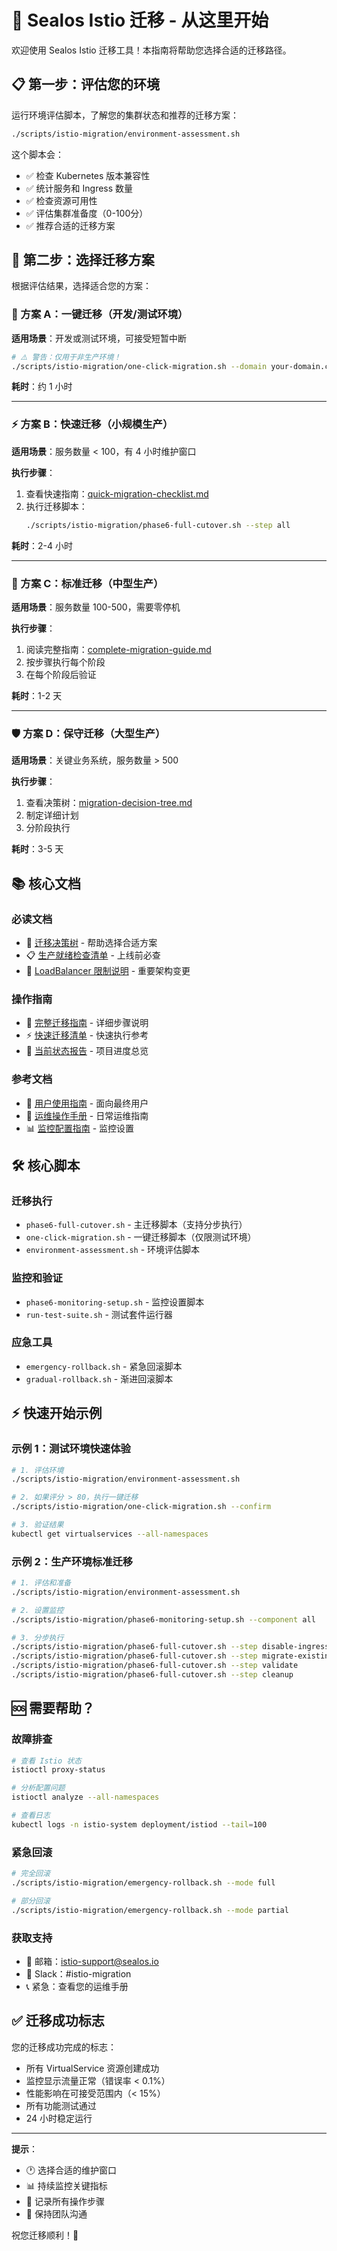 # 🚀 Sealos Istio 迁移 - 从这里开始

欢迎使用 Sealos Istio 迁移工具！本指南将帮助您选择合适的迁移路径。

## 📋 第一步：评估您的环境

运行环境评估脚本，了解您的集群状态和推荐的迁移方案：

```bash
./scripts/istio-migration/environment-assessment.sh
```

这个脚本会：
- ✅ 检查 Kubernetes 版本兼容性
- ✅ 统计服务和 Ingress 数量
- ✅ 检查资源可用性
- ✅ 评估集群准备度（0-100分）
- ✅ 推荐合适的迁移方案

## 🎯 第二步：选择迁移方案

根据评估结果，选择适合您的方案：

### 🏃 方案 A：一键迁移（开发/测试环境）

**适用场景**：开发或测试环境，可接受短暂中断

```bash
# ⚠️ 警告：仅用于非生产环境！
./scripts/istio-migration/one-click-migration.sh --domain your-domain.com
```

**耗时**：约 1 小时

---

### ⚡ 方案 B：快速迁移（小规模生产）

**适用场景**：服务数量 < 100，有 4 小时维护窗口

**执行步骤**：
1. 查看快速指南：[quick-migration-checklist.md](./quick-migration-checklist.md)
2. 执行迁移脚本：
   ```bash
   ./scripts/istio-migration/phase6-full-cutover.sh --step all
   ```

**耗时**：2-4 小时

---

### 🎯 方案 C：标准迁移（中型生产）

**适用场景**：服务数量 100-500，需要零停机

**执行步骤**：
1. 阅读完整指南：[complete-migration-guide.md](./complete-migration-guide.md)
2. 按步骤执行每个阶段
3. 在每个阶段后验证

**耗时**：1-2 天

---

### 🛡️ 方案 D：保守迁移（大型生产）

**适用场景**：关键业务系统，服务数量 > 500

**执行步骤**：
1. 查看决策树：[migration-decision-tree.md](./migration-decision-tree.md)
2. 制定详细计划
3. 分阶段执行

**耗时**：3-5 天

## 📚 核心文档

### 必读文档
- 🎯 [迁移决策树](./migration-decision-tree.md) - 帮助选择合适方案
- 📋 [生产就绪检查清单](./phase6-production-readiness.md) - 上线前必查
- 🚨 [LoadBalancer 限制说明](./loadbalancer-restriction-implementation.md) - 重要架构变更

### 操作指南
- 📖 [完整迁移指南](./complete-migration-guide.md) - 详细步骤说明
- ⚡ [快速迁移清单](./quick-migration-checklist.md) - 快速执行参考
- 🔄 [当前状态报告](./current-status.md) - 项目进度总览

### 参考文档
- 👥 [用户使用指南](./user-guide.md) - 面向最终用户
- 🔧 [运维操作手册](./operations-guide.md) - 日常运维指南
- 📊 [监控配置指南](./5.2-monitoring-dashboard.md) - 监控设置

## 🛠️ 核心脚本

### 迁移执行
- `phase6-full-cutover.sh` - 主迁移脚本（支持分步执行）
- `one-click-migration.sh` - 一键迁移脚本（仅限测试环境）
- `environment-assessment.sh` - 环境评估脚本

### 监控和验证
- `phase6-monitoring-setup.sh` - 监控设置脚本
- `run-test-suite.sh` - 测试套件运行器

### 应急工具
- `emergency-rollback.sh` - 紧急回滚脚本
- `gradual-rollback.sh` - 渐进回滚脚本

## ⚡ 快速开始示例

### 示例 1：测试环境快速体验

```bash
# 1. 评估环境
./scripts/istio-migration/environment-assessment.sh

# 2. 如果评分 > 80，执行一键迁移
./scripts/istio-migration/one-click-migration.sh --confirm

# 3. 验证结果
kubectl get virtualservices --all-namespaces
```

### 示例 2：生产环境标准迁移

```bash
# 1. 评估和准备
./scripts/istio-migration/environment-assessment.sh

# 2. 设置监控
./scripts/istio-migration/phase6-monitoring-setup.sh --component all

# 3. 分步执行
./scripts/istio-migration/phase6-full-cutover.sh --step disable-ingress
./scripts/istio-migration/phase6-full-cutover.sh --step migrate-existing
./scripts/istio-migration/phase6-full-cutover.sh --step validate
./scripts/istio-migration/phase6-full-cutover.sh --step cleanup
```

## 🆘 需要帮助？

### 故障排查
```bash
# 查看 Istio 状态
istioctl proxy-status

# 分析配置问题
istioctl analyze --all-namespaces

# 查看日志
kubectl logs -n istio-system deployment/istiod --tail=100
```

### 紧急回滚
```bash
# 完全回滚
./scripts/istio-migration/emergency-rollback.sh --mode full

# 部分回滚
./scripts/istio-migration/emergency-rollback.sh --mode partial
```

### 获取支持
- 📧 邮箱：istio-support@sealos.io
- 💬 Slack：#istio-migration
- 📞 紧急：查看您的运维手册

## ✅ 迁移成功标志

您的迁移成功完成的标志：
- 所有 VirtualService 资源创建成功
- 监控显示流量正常（错误率 < 0.1%）
- 性能影响在可接受范围内（< 15%）
- 所有功能测试通过
- 24 小时稳定运行

---

**提示**：
- 🕐 选择合适的维护窗口
- 📊 持续监控关键指标
- 📝 记录所有操作步骤
- 👥 保持团队沟通

祝您迁移顺利！🎉